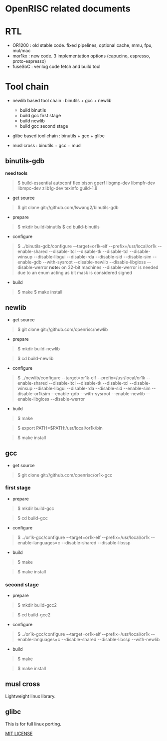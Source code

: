 OpenRISC related documents
==========================


# RTL

* OR1200 : old stable code. fixed pipelines, optional cache, mmu, fpu, mul/mac
* mor1kx : new code. 3 implementation options (capucino, espresso, proto-espresso)
* fuseSoC : verilog code fetch and build tool

# Tool chain

* newlib based tool chain : binutils + gcc + newlib
  * build binutils
  * build gcc first stage
  * build newlib
  * build gcc second stage

* glibc based tool chain : binutils + gcc + glibc
* musl cross : binutils + gcc + musl

## binutils-gdb

**need tools**
> $ build-essential autoconf flex bison gperf libgmp-dev libmpfr-dev libmpc-dev zlib1g-dev texinfo guild-1.8

* get source
> $ git clone git://github.com/lswang2/binutils-gdb

* prepare
> $ mkdir build-binutils
> $ cd build-binutils

* configure
> $ ../binutils-gdb/configure --target=or1k-elf --prefix=/usr/local/or1k --enable-shared --disable-itcl --disable-tk --disable-tcl --disable-winsup --disable-libgui --disable-rda --disable-sid --disable-sim --enable-gdb --with-sysroot --disable-newlib --disable-libgloss --disable-werror
**note:**
on 32-bit machines --disable-werror is needed due to an enum acting as bit mask is considered signed

* build
> $ make
> $ make install

## newlib

* get source
> $ git clone git://github.com/openrisc/newlib

* prepare
> $ mkdir build-newlib

> $ cd build-newlib

* configure
> $ ../newlib/configure --target=or1k-elf --prefix=/usr/local/or1k --enable-shared --disable-itcl --disable-tk --disable-tcl --disable-winsup --disable-libgui --disable-rda --disable-sid --enable-sim --disable-or1ksim --enable-gdb --with-sysroot --enable-newlib --enable-libgloss --disable-werror

* build
> $ make

> $ export PATH=$PATH:/usr/local/or1k/bin

> $ make install

## gcc

* get source
> $ git clone git://github.com/openrisc/or1k-gcc

### first stage

* prepare
> $ mkdir build-gcc

> $ cd build-gcc

* configure
> $ ../or1k-gcc/configure --target=or1k-elf --prefix=/usr/local/or1k --enable-languages=c --disable-shared --disable-libssp

* build
> $ make

> $ make install

### second stage

* prepare
> $ mkdir build-gcc2

> $ cd build-gcc2

* configure
> $ ../or1k-gcc/configure --target=or1k-elf --prefix=/usr/local/or1k --enable-languages=c --disable-shared --disable-libssp --with-newlib

* build
> $ make

> $ make install

## musl cross

Lightweight linux library.

## glibc

This is for full linux porting.


[MIT LICENSE](LICENSE)
